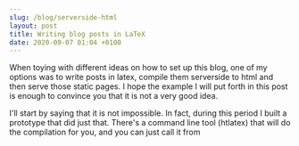 ```yaml
---
slug: /blog/serverside-html
layout: post
title: Writing blog posts in LaTeX
date: 2020-09-07 01:04 +0100
---
```


When toying with different ideas on how to set up this blog, one of my options
was to write posts in latex, compile them serverside to html and then serve
those static pages. I hope the example I will put forth in this post is enough
to convince you that it is not a very good idea.

I'll start by saying that it is not impossible. In fact, during this period I
built a prototype that did just that. There's a command line tool (htlatex) that
will do the compilation for you, and you can just call it from 
